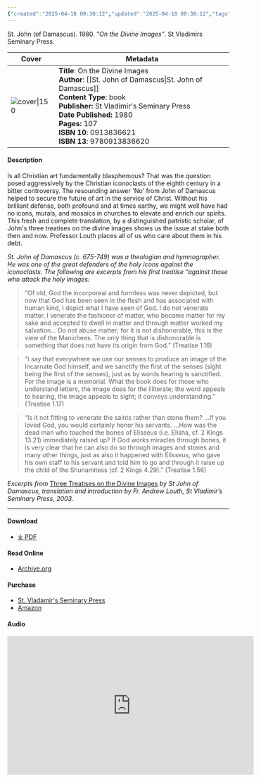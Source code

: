 ```yaml
---
{"created":"2025-04-18 00:30:12","updated":"2025-04-18 00:30:12","tags":["icons","theology","patristics"],"dg-publish":true,"dg-hide":true,"permalink":"/01-library/on-the-divine-images-st-john-of-damascus/","hide":true,"dgPassFrontmatter":true,"noteIcon":""}
---
```


St. John (of Damascus). 1980. *"On the Divine Images"*. St Vladimirs Seminary Press.

| Cover                                                                                                                       | Metadata                                                                  
| --------------------------------------------------------------------------------------------------------------------------- |  --- |
| ![cover\|150](http://books.google.com/books/content?id=PJOJQgAACAAJ&printsec=frontcover&img=1&zoom=1&source=gbs_api) | **Title**: On the Divine Images<br>**Author**: [[St. John of Damascus\|St. John of Damascus]]<br>**Content Type**: book<br>**Publisher:** St Vladimir's Seminary Press<br>**Date Published:** 1980<br>**Pages:** 107<br>**ISBN 10**: 0913836621 <br>**ISBN 13**: 9780913836620 

#### Description
Is all Christian art fundamentally blasphemous? That was the question posed aggressively by the Christian iconoclasts of the eighth century in a bitter controversy. The resounding answer 'No' from John of Damascus helped to secure the future of art in the service of Christ. Without his brilliant defense, both profound and at times earthy, we might well have had no icons, murals, and mosaics in churches to elevate and enrich our spirits. This fresh and complete translation, by a distinguished patristic scholar, of John's three treatises on the divine images shows us the issue at stake both then and now. Professor Louth places all of us who care about them in his debt.

_St. John of Damascus (c. 675-749) was a theologian and hymnographer. He was one of the great defenders of the holy icons against the iconoclasts. The following are excerpts from his first treatise “against those who attack the holy images:_

> “Of old, God the incorporeal and formless was never depicted, but now that God has been seen in the flesh and has associated with human kind, I depict what I have seen of God. I do not venerate matter, I venerate the fashioner of matter, who became matter for my sake and accepted to dwell in matter and through matter worked my salvation… Do not abuse matter; for it is not dishonorable, this is the view of the Manichees. The only thing that is dishonorable is something that does not have its origin from God.” (Treatise 1.16)


> “I say that everywhere we use our senses to produce an image of the Incarnate God himself, and we sanctify the first of the senses (sight being the first of the senses), just as by words hearing is sanctified. For the image is a memorial. What the book does for those who understand letters, the image does for the illiterate; the word appeals to hearing, the image appeals to sight; it conveys understanding.” (Treatise 1.17)


> “Is it not fitting to venerate the saints rather than stone them? …If you loved God, you would certainly honor his servants. …How was the dead man who touched the bones of Elisseus (i.e. Elisha, cf. 2 Kings 13.21) immediately raised up? If God works miracles through bones, it is very clear that he can also do so through images and stones and many other things, just as also it happened with Elisseus, who gave his own staff to his servant and told him to go and through it raise up the child of the Shunamitess (cf. 2 Kings 4.29).” (Treatise 1.56)

_Excerpts from_ [Three Treatises on the Divine Images](https://svspress.com/three-treatises-on-the-divine-images-st-john-of-damascus/) _by St John of Damascus, translation and introduction by Fr. Andrew Louth, St Vladimir’s Seminary Press, 2003._

---

#### Download
- [⤓ PDF](https://agape-biblia.org/literatura/Three-Treatises-on-the-Divine-Images_John-of-Damascus.pdf)

#### Read Online

- [Archive.org](https://ia801804.us.archive.org/19/items/stjohndamasceneo00alliuoft/stjohndamasceneo00alliuoft.pdf)
#### Purchase
- [St. Vladamir's Seminary Press](https://svspress.com/three-treatises-on-the-divine-images-st-john-of-damascus/)
- [Amazon](https://amzn.to/4jHYIWS)

#### Audio
<iframe width="560" height="315" src="https://www.youtube.com/embed/bm2eV_anejw?si=VUMtCxKS6Xwmxp0k" title="YouTube video player" frameborder="0" allow="accelerometer; autoplay; clipboard-write; encrypted-media; gyroscope; picture-in-picture; web-share" referrerpolicy="strict-origin-when-cross-origin" allowfullscreen></iframe>
